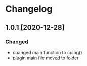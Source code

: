 # Changelog

## 1.0.1 [2020-12-28]
### Changed
- changed main function to culog()
- plugin main file moved to folder
